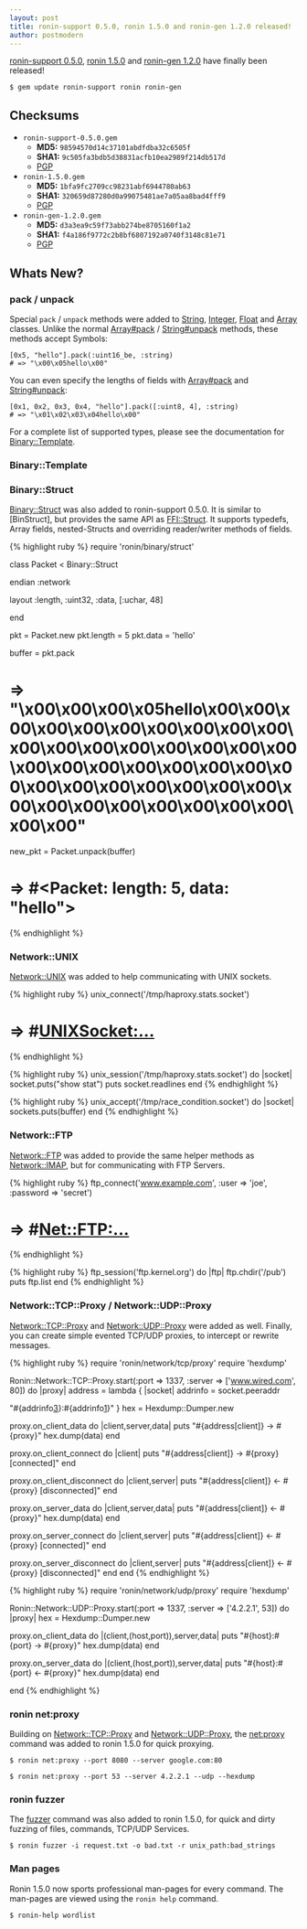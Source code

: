 ```yaml
---
layout: post
title: ronin-support 0.5.0, ronin 1.5.0 and ronin-gen 1.2.0 released!
author: postmodern
---
```


[ronin-support 0.5.0][1], [ronin 1.5.0][2] and [ronin-gen 1.2.0][3] 
have finally been released!

    $ gem update ronin-support ronin ronin-gen

## Checksums

* `ronin-support-0.5.0.gem`
  * **MD5:** `98594570d14c37101abdfdba32c6505f`
  * **SHA1:** `9c505fa3bdb5d38831acfb10ea2989f214db517d`
  * [PGP][4]
* `ronin-1.5.0.gem`
  * **MD5:** `1bfa9fc2709cc98231abf6944780ab63`
  * **SHA1:** `320659d87280d0a99075481ae7a05aa8bad4fff9`
  * [PGP][5]
* `ronin-gen-1.2.0.gem`
  * **MD5:** `d3a3ea9c59f73abb274be8705160f1a2`
  * **SHA1:** `f4a186f9772c2b8bf6807192a0740f3148c81e71`
  * [PGP][6]

## Whats New?

### pack / unpack

Special `pack` / `unpack` methods were added to [String][String#unpack],
[Integer][Integer#pack], [Float][Float#pack] and [Array][Array#pack]
classes. Unlike the normal [Array#pack][7] / [String#unpack][8] methods,
these methods accept Symbols:

    [0x5, "hello"].pack(:uint16_be, :string)
    # => "\x00\x05hello\x00"

You can even specify the lengths of fields with [Array#pack] and
[String#unpack]:

    [0x1, 0x2, 0x3, 0x4, "hello"].pack([:uint8, 4], :string)
    # => "\x01\x02\x03\x04hello\x00"

For a complete list of supported types, please see the documentation for
[Binary::Template].

### Binary::Template

### Binary::Struct

[Binary::Struct] was also added to ronin-support 0.5.0. It is similar to
[BinStruct], but provides the same API as [FFI::Struct][9]. It supports
typedefs, Array fields, nested-Structs and overriding reader/writer methods
of fields.

{% highlight ruby %}
require 'ronin/binary/struct'

class Packet < Binary::Struct

  endian :network

  layout :length, :uint32,
         :data,   [:uchar, 48]

end

pkt = Packet.new
pkt.length = 5
pkt.data = 'hello'

buffer = pkt.pack
# => "\x00\x00\x00\x05hello\x00\x00\x00\x00\x00\x00\x00\x00\x00\x00\x00\x00\x00\x00\x00\x00\x00\x00\x00\x00\x00\x00\x00\x00\x00\x00\x00\x00\x00\x00\x00\x00\x00\x00\x00\x00\x00\x00\x00\x00\x00\x00\x00"

new_pkt = Packet.unpack(buffer)
# => #<Packet: length: 5, data: "hello">
{% endhighlight %}

### Network::UNIX

[Network::UNIX] was added to help communicating with UNIX sockets.

{% highlight ruby %}
unix_connect('/tmp/haproxy.stats.socket')
# => #<UNIXSocket:...>
{% endhighlight %}

{% highlight ruby %}
unix_session('/tmp/haproxy.stats.socket') do |socket|
  socket.puts("show stat")
  puts socket.readlines
end
{% endhighlight %}

{% highlight ruby %}
unix_accept('/tmp/race_condition.socket') do |socket|
  sockets.puts(buffer)
end
{% endhighlight %}

### Network::FTP

[Network::FTP] was added to provide the same helper methods as [Network::IMAP],
but for communicating with FTP Servers.

{% highlight ruby %}
ftp_connect('www.example.com', :user => 'joe', :password => 'secret')
# => #<Net::FTP:...>
{% endhighlight %}

{% highlight ruby %}
ftp_session('ftp.kernel.org') do |ftp|
  ftp.chdir('/pub')
  puts ftp.list
end
{% endhighlight %}

### Network::TCP::Proxy / Network::UDP::Proxy

[Network::TCP::Proxy] and [Network::UDP::Proxy] were added as well. Finally,
you can create simple evented TCP/UDP proxies, to intercept or rewrite
messages.

{% highlight ruby %}
require 'ronin/network/tcp/proxy'
require 'hexdump'

Ronin::Network::TCP::Proxy.start(:port => 1337, :server => ['www.wired.com', 80]) do |proxy|
  address = lambda { |socket|
    addrinfo = socket.peeraddr

   "#{addrinfo[3]}:#{addrinfo[1]}"
  }
  hex = Hexdump::Dumper.new

  proxy.on_client_data do |client,server,data|
    puts "#{address[client]} -> #{proxy}"
    hex.dump(data)
  end

  proxy.on_client_connect do |client|
    puts "#{address[client]} -> #{proxy} [connected]"
  end

  proxy.on_client_disconnect do |client,server|
    puts "#{address[client]} <- #{proxy} [disconnected]"
  end

  proxy.on_server_data do |client,server,data|
    puts "#{address[client]} <- #{proxy}"
    hex.dump(data)
  end

  proxy.on_server_connect do |client,server|
    puts "#{address[client]} <- #{proxy} [connected]"
  end

  proxy.on_server_disconnect do |client,server|
    puts "#{address[client]} <- #{proxy} [disconnected]"
  end
end
{% endhighlight %}

{% highlight ruby %}
require 'ronin/network/udp/proxy'
require 'hexdump'

Ronin::Network::UDP::Proxy.start(:port => 1337, :server => ['4.2.2.1', 53]) do |proxy|
  hex = Hexdump::Dumper.new

  proxy.on_client_data do |(client,(host,port)),server,data|
    puts "#{host}:#{port} -> #{proxy}"
    hex.dump(data)
  end

  proxy.on_server_data do |(client,(host,port)),server,data|
    puts "#{host}:#{port} <- #{proxy}"
    hex.dump(data)
  end

end
{% endhighlight %}

### ronin net:proxy

Building on [Network::TCP::Proxy] and [Network::UDP::Proxy], the [net:proxy]
command was added to ronin 1.5.0 for quick proxying.

    $ ronin net:proxy --port 8080 --server google.com:80

    $ ronin net:proxy --port 53 --server 4.2.2.1 --udp --hexdump

### ronin fuzzer

The [fuzzer] command was also added to ronin 1.5.0, for quick and dirty fuzzing
of files, commands, TCP/UDP Services.

    $ ronin fuzzer -i request.txt -o bad.txt -r unix_path:bad_strings

### Man pages

Ronin 1.5.0 now sports professional man-pages for every command. The man-pages
are viewed using the `ronin help` command.

    $ ronin-help wordlist

[1]: http://rubygems.org/gems/ronin-support/versions/0.5.0
[2]: http://rubygems.org/gems/ronin/versions/1.5.0
[3]: http://rubygems.org/gems/ronin-gen/versions/1.2.0
[4]: https://github.com/downloads/ronin-ruby/ronin-support/ronin-support-0.5.0.gem.asc
[5]: https://github.com/downloads/ronin-ruby/ronin/ronin-1.5.0.gem.asc
[6]: https://github.com/downloads/ronin-ruby/ronin-gen/ronin-gen-1.2.0.gem.asc
[7]: http://rubydoc.info/stdlib/core/Array#pack-instance_method
[8]: http://rubydoc.info/stdlib/core/String#unpack-instance_method
[9]: https://github.com/ffi/ffi/wiki/Structs

[String#unpack]: http://ronin-ruby.github.com/docs/ronin-support/String.html#unpack-instance_method
[Integer#pack]: http://ronin-ruby.github.com/docs/ronin-support/Integer.html#pack-instance_method
[Float#pack]: http://ronin-ruby.github.com/docs/ronin-support/Float.html#pack-instance_method
[Array#pack]: http://ronin-ruby.github.com/docs/ronin-support/Array.html#pack-instance_method

[Binary::Template]: http://ronin-ruby.github.com/docs/ronin-support/Ronin/Binary/Template.html
[Binary::Struct]: http://ronin-ruby.github.com/docs/ronin-support/Ronin/Binary/Struct.html

[Network::UNIX]: http://ronin-ruby.github.com/docs/ronin-support/Ronin/Network/UNIX.html
[Network::FTP]: http://ronin-ruby.github.com/docs/ronin-support/Ronin/Network/FTP.html
[Network::IMAP]: http://ronin-ruby.github.com/docs/ronin-support/Ronin/Network/IMAP.html

[Network::TCP::Proxy]: http://ronin-ruby.github.com/docs/ronin-support/Ronin/Network/TCP/Proxy.html
[Network::UDP::Proxy]: http://ronin-ruby.github.com/docs/ronin-support/Ronin/Network/UDP/Proxy.html

[net:proxy]: http://ronin-ruby.github.com/docs/ronin/Ronin/UI/CLI/Commands/Net/Proxy.html
[fuzzer]: http://ronin-ruby.github.com/docs/ronin/Ronin/UI/CLI/Commands/Fuzzer.html
